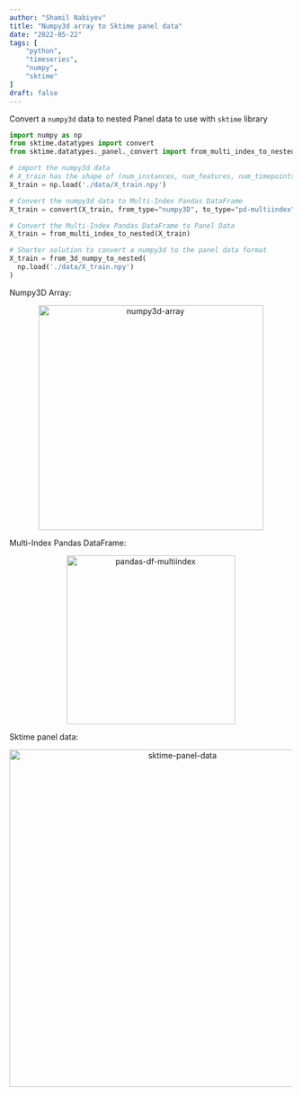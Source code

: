 ```yaml
---
author: "Shamil Nabiyev"
title: "Numpy3d array to Sktime panel data"
date: "2022-05-22"
tags: [
    "python",
    "timeseries",
    "numpy",
    "sktime"
]
draft: false
---
```


Convert a `numpy3d` data to nested Panel data to use with `sktime` library 

```python
import numpy as np
from sktime.datatypes import convert
from sktime.datatypes._panel._convert import from_multi_index_to_nested

# import the numpy3d data
# X_train has the shape of (num_instances, num_features, num_timepoints)
X_train = np.load('./data/X_train.npy')

# Convert the numpy3d data to Multi-Index Pandas DataFrame
X_train = convert(X_train, from_type="numpy3D", to_type="pd-multiindex")

# Convert the Multi-Index Pandas DataFrame to Panel Data
X_train = from_multi_index_to_nested(X_train)

# Shorter solution to convert a numpy3d to the panel data format
X_train = from_3d_numpy_to_nested(
  np.load('./data/X_train.npy')
)
```




Numpy3D Array:

<center>
    <img src="/img/numpy3d-array.png" alt="numpy3d-array" width="400"/>
</center>

Multi-Index Pandas DataFrame:

<center>
    <img src="/img/pandas-df-multiindex.png" alt="pandas-df-multiindex" width="300"/>
</center>

Sktime panel data:

<center>
    <img src="/img/sktime-panel-data.png" alt="sktime-panel-data" width="600"/>
</center>
